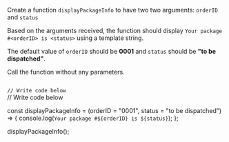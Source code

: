 Create a function `displayPackageInfo`
to have two two arguments:
`orderID`
and
`status`

Based on the arguments received,
the function should display
`Your package #<orderID> is <status>`
using a template string.

The default value of `orderID`
should be **0001**
and
`status` should be
**"to be dispatched"**.

Call the function without
any parameters.

<codeblock type="exercise" language="javascript" testMode="fixedInput">
<code>
// Write code below
</code>

<solution>
// Write code below

const displayPackageInfo = (orderID = "0001", status = "to be dispatched") => {
  console.log(`Your package #${orderID} is ${status}`);
};

displayPackageInfo();
</solution>
</codeblock>
